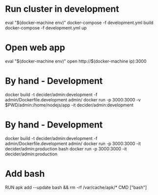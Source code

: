 Run cluster in development
===========================================================
eval "$(docker-machine env)"
docker-compose -f development.yml build
docker-compose -f development.yml up

Open web app
===========================================================
eval "$(docker-machine env)"
open http://$(docker-machine ip):3000

By hand - Development
===========================================================
docker build -t decider/admin:development -f admin/Dockerfile.development admin/
docker run -p 3000:3000 -v $PWD/admin:/home/nodejs/app -it decider/admin:development

By hand - Development
===========================================================
docker build -t decider/admin:development -f admin/Dockerfile.development admin/
docker run -p 3000:3000 -it decider/admin:production bash
docker run -p 3000:3000 -it decider/admin:production

Add bash
===========================================================
RUN apk add --update bash && rm -rf /var/cache/apk/*
CMD ["bash"]
